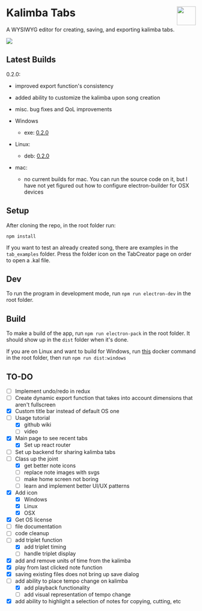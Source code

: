 # Kalimba Tabs <img src="https://github.com/oakleyaidan21/kalimba-tabs/blob/master/public/assets/newkalimbaicon.png?raw=true" width="50px" height="50px" align="right"/>

A WYSIWYG editor for creating, saving, and exporting kalimba tabs.

![](https://imgur.com/5UPPuUK.png)

## Latest Builds

0.2.0: 
- improved export function's consistency
- added ability to customize the kalimba upon song creation
- misc. bug fixes and QoL improvements

- Windows
  - exe: <a href="https://drive.google.com/file/d/166Q_JaUkiubopfwMLMUk659EzIAPHCpU/view?usp=sharing" target="_blank">0.2.0</a>
- Linux: 
  - deb: <a href="https://drive.google.com/file/d/1zsLL2wCJVtvNFxrdGpNK-g51MaGBRRaZ/view?usp=sharing" target="_blank">0.2.0</a>
- mac: 
  - no current builds for mac. You can run the source code on it, but I have not yet figured out how to configure electron-builder for OSX devices

## Setup

After cloning the repo, in the root folder run:

`npm install`

If you want to test an already created song, there are examples in the `tab_examples` folder. Press the folder icon on the TabCreator page on order to open a .kal file.

## Dev

To run the program in development mode, run `npm run electron-dev` in the root folder.

## Build

To make a build of the app, run `npm run electron-pack` in the root folder. It should show up in the `dist` folder when it's done.

If you are on Linux and want to build for Windows, run [this](https://gist.githubusercontent.com/jamzi/aff85aa192b8addab2b560db5d849a2a/raw/70c5b6f5816cc8b743853dae7b335418faa18b1f/gistfile1.txt) docker command in the root folder, then run `npm run dist:windows`

## TO-DO

- [ ] Implement undo/redo in redux
- [ ] Create dynamic export function that takes into account dimensions that aren't fullscreen
- [x] Custom title bar instead of default OS one
- [ ] Usage tutorial
  - [x] github wiki
  - [ ] video
- [x] Main page to see recent tabs
  - [x] Set up react router
- [ ] Set up backend for sharing kalimba tabs
- [ ] Class up the joint
  - [x] get better note icons
  - [ ] replace note images with svgs
  - [ ] make home screen not boring
  - [ ] learn and implement better UI/UX patterns
- [x] Add icon
  - [x] Windows
  - [x] Linux
  - [x] OSX
- [x] Get OS license
- [ ] file documentation
- [ ] code cleanup
- [ ] add triplet function
  - [x] add triplet timing
  - [ ] handle triplet display
- [x] add and remove units of time from the kalimba
- [x] play from last clicked note function
- [x] saving existing files does not bring up save dialog
- [ ] add ability to place tempo change on kalimba
  - [x] add playback functionality
  - [ ] add visual representation of tempo change
- [x] add ability to highlight a selection of notes for copying, cutting, etc
